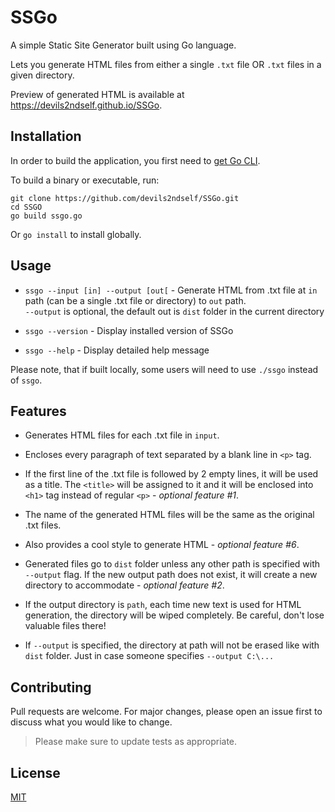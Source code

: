 # SSGo
A simple Static Site Generator built using Go language. 

Lets you generate HTML files from either a single `.txt` file OR `.txt` files in a given directory.

Preview of generated HTML is available at https://devils2ndself.github.io/SSGo.

## Installation

In order to build the application, you first need to [get Go CLI](https://go.dev/doc/install).

To build a binary or executable, run:

```
git clone https://github.com/devils2ndself/SSGo.git
cd SSGO
go build ssgo.go 
```
Or `go install` to install globally.


## Usage

- `ssgo --input [in] --output [out[` - Generate HTML from .txt file at `in` path (can be a single .txt file or directory) to `out` path.  
`--output` is optional, the default out is `dist` folder in the current directory

- `ssgo --version` - Display installed version of SSGo

- `ssgo --help` - Display detailed help message

Please note, that if built locally, some users will need to use `./ssgo` instead of `ssgo`.

## Features

- Generates HTML files for each .txt file in `input`.

- Encloses every paragraph of text separated by a blank line in `<p>` tag.

- If the first line of the .txt file is followed by 2 empty lines, it will be used as a title. The `<title>` will be assigned to it and it will be enclosed into `<h1>` tag instead of regular `<p>` - _optional feature #1_.

- The name of the generated HTML files will be the same as the original .txt files.

- Also provides a cool style to generate HTML - _optional feature #6_.

- Generated files go to `dist` folder unless any other path is specified with `--output` flag. If the new output path does not exist, it will create a new directory to accommodate - _optional feature #2_.

- If the output directory is `path`, each time new text is used for HTML generation, the directory will be wiped completely. Be careful, don't lose valuable files there!

- If `--output` is specified, the directory at path will not be erased like with `dist` folder. Just in case someone specifies `--output C:\...`

## Contributing

Pull requests are welcome. For major changes, please open an issue first to discuss what you would like to change.

> Please make sure to update tests as appropriate.

## License
[MIT](https://choosealicense.com/licenses/mit/)
